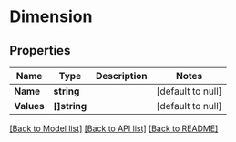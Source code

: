 # Dimension

## Properties
Name | Type | Description | Notes
------------ | ------------- | ------------- | -------------
**Name** | **string** |  | [default to null]
**Values** | **[]string** |  | [default to null]

[[Back to Model list]](../README.md#documentation-for-models) [[Back to API list]](../README.md#documentation-for-api-endpoints) [[Back to README]](../README.md)

